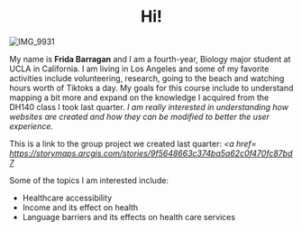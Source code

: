 <center><h1> Hi! </h1></center>

![IMG_9931](https://user-images.githubusercontent.com/77029932/113387068-682e8000-9340-11eb-915d-f5036beb33c4.jpg) 

<p> My name is <b>Frida Barragan</b> and I am a fourth-year, Biology major student at UCLA in California. I am living in Los Angeles and some of my favorite activities include volunteering, research, going to the beach and watching hours worth of Tiktoks a day. My goals for this course include to understand mapping a bit more and expand on the knowledge I acquired from the DH140 class I took last quarter.<i> I am really interested in understanding how websites are created and how they can be modified to better the user experience.</i></p>

This is a link to the group project we created last quarter: <i> <a href= https://storymaps.arcgis.com/stories/9f5648663c374ba5a62c0f470fc87bd7 </a> </i>

Some of the topics I am interested include: 
<ul>
  <li> Healthcare accessibility </li>
  <li> Income and its effect on health </li>
  <li> Language barriers and its effects on health care services </li>
